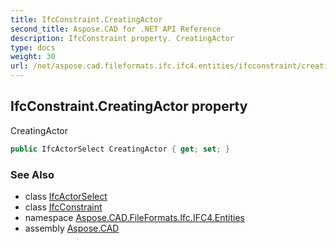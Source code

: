 ```yaml
---
title: IfcConstraint.CreatingActor
second_title: Aspose.CAD for .NET API Reference
description: IfcConstraint property. CreatingActor
type: docs
weight: 30
url: /net/aspose.cad.fileformats.ifc.ifc4.entities/ifcconstraint/creatingactor/
---
```

## IfcConstraint.CreatingActor property

CreatingActor

```csharp
public IfcActorSelect CreatingActor { get; set; }
```

### See Also

* class [IfcActorSelect](../../../aspose.cad.fileformats.ifc.ifc4.types/ifcactorselect/)
* class [IfcConstraint](../)
* namespace [Aspose.CAD.FileFormats.Ifc.IFC4.Entities](../../ifcconstraint/)
* assembly [Aspose.CAD](../../../)


